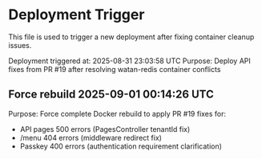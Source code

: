 # Deployment Trigger

This file is used to trigger a new deployment after fixing container cleanup issues.

Deployment triggered at: 2025-08-31 23:03:58 UTC
Purpose: Deploy API fixes from PR #19 after resolving watan-redis container conflicts

## Force rebuild 2025-09-01 00:14:26 UTC
Purpose: Force complete Docker rebuild to apply PR #19 fixes for:
- API pages 500 errors (PagesController tenantId fix)
- /menu 404 errors (middleware redirect fix)  
- Passkey 400 errors (authentication requirement clarification)
